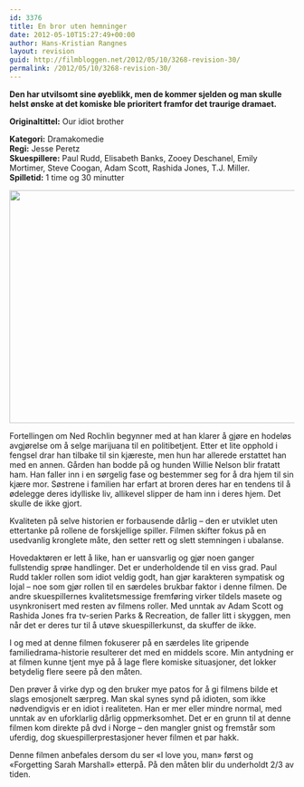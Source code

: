 ```yaml
---
id: 3376
title: En bror uten hemninger
date: 2012-05-10T15:27:49+00:00
author: Hans-Kristian Rangnes
layout: revision
guid: http://filmbloggen.net/2012/05/10/3268-revision-30/
permalink: /2012/05/10/3268-revision-30/
---
```

**Den har utvilsomt sine øyeblikk, men de kommer sjelden og man skulle helst ønske at det komiske ble prioritert framfor det traurige dramaet.**

**<!--more-->Originaltittel:** Our idiot brother

  
**Kategori:** Dramakomedie  
**Regi:** Jesse Peretz  
**Skuespillere:** Paul Rudd, Elisabeth Banks, Zooey Deschanel, Emily Mortimer, Steve Coogan, Adam Scott, Rashida Jones, T.J. Miller.  
**Spilletid:** 1 time og 30 minutter

<a href="http://filmbloggen.net/?attachment_id=3309" rel="attachment wp-att-3309"><img class="alignnone size-large wp-image-3309" src="http://filmbloggen.net/wp-content/uploads//2012/05/Paul-Rudd-My-Idiot-Brother-620x411.jpg" alt="" width="620" height="411" /></a>

Fortellingen om Ned Rochlin begynner med at han klarer å gjøre en hodeløs avgjørelse om å selge marijuana til en politibetjent. Etter et lite opphold i fengsel drar han tilbake til sin kjæreste, men hun har allerede erstattet han med en annen. Gården han bodde på og hunden Willie Nelson blir fratatt ham. Han faller inn i en sørgelig fase og bestemmer seg for å dra hjem til sin kjære mor. Søstrene i familien har erfart at broren deres har en tendens til å ødelegge deres idylliske liv, allikevel slipper de ham inn i deres hjem. Det skulle de ikke gjort.

Kvaliteten på selve historien er forbausende dårlig &#8211; den er utviklet uten ettertanke på rollene de forskjellige spiller. Filmen skifter fokus på en usedvanlig kronglete måte, den setter rett og slett stemningen i ubalanse.

Hovedaktøren er lett å like, han er uansvarlig og gjør noen ganger fullstendig sprøe handlinger. Det er underholdende til en viss grad. Paul Rudd takler rollen som idiot veldig godt, han gjør karakteren sympatisk og lojal &#8211; noe som gjør rollen til en særdeles brukbar faktor i denne filmen. De andre skuespillernes kvalitetsmessige fremføring virker tildels masete og usynkronisert med resten av filmens roller. Med unntak av Adam Scott og Rashida Jones fra tv-serien Parks & Recreation, de faller litt i skyggen, men når det er deres tur til å utøve skuespillerkunst, da skuffer de ikke.

I og med at denne filmen fokuserer på en særdeles lite gripende familiedrama-historie resulterer det med en middels score. Min antydning er at filmen kunne tjent mye på å lage flere komiske situasjoner, det lokker betydelig flere seere på den måten.

Den prøver å virke dyp og den bruker mye patos for å gi filmens bilde et slags emosjonelt særpreg. Man skal synes synd på idioten, som ikke nødvendigvis er en idiot i realiteten. Han er mer eller mindre normal, med unntak av en uforklarlig dårlig oppmerksomhet. Det er en grunn til at denne filmen kom direkte på dvd i Norge &#8211; den mangler gnist og fremstår som uferdig, dog skuespillerprestasjoner hever filmen et par hakk.

Denne filmen anbefales dersom du ser &laquo;I love you, man&raquo; først og &laquo;Forgetting Sarah Marshall&raquo; etterpå. På den måten blir du underholdt 2/3 av tiden.